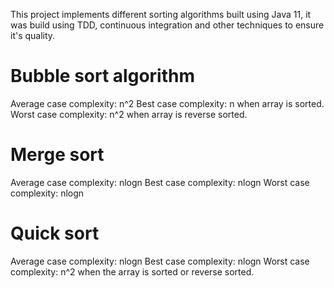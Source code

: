 This project implements different sorting algorithms built using Java 11,
it was build using TDD, continuous integration and other techniques to ensure it's quality.

# Bubble sort algorithm
Average case complexity: n^2
Best case complexity: n when array is sorted.
Worst case complexity: n^2 when array is reverse sorted.

# Merge sort
Average case complexity: nlogn
Best case complexity: nlogn
Worst case complexity: nlogn

# Quick sort
Average case complexity: nlogn
Best case complexity: nlogn
Worst case complexity: n^2 when the array is sorted or reverse sorted.